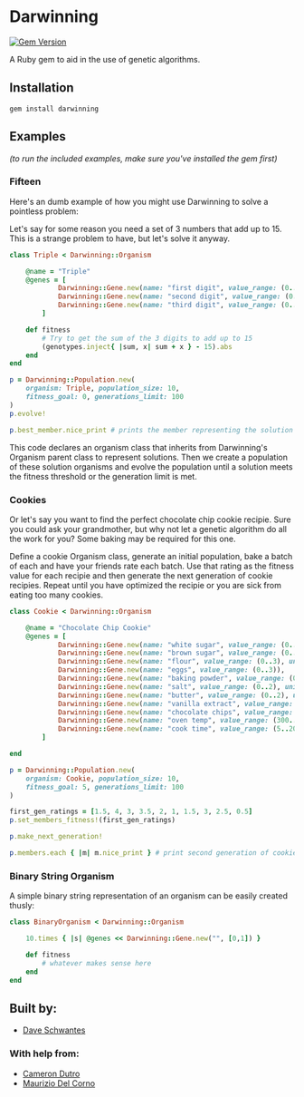 Darwinning
==========
[![Gem Version](https://badge.fury.io/rb/darwinning.svg)](http://badge.fury.io/rb/darwinning)

[gem]: https://rubygems.org/gems/darwinning

A Ruby gem to aid in the use of genetic algorithms.

Installation
--------

```
gem install darwinning
```

Examples
--------

*(to run the included examples, make sure you've installed the gem first)*

### Fifteen

Here's an dumb example of how you might use Darwinning to solve a pointless problem:

Let's say for some reason you need a set of 3 numbers that add up to 15.  This is a strange problem to have, but let's solve it anyway.

```ruby
class Triple < Darwinning::Organism

	@name = "Triple"
	@genes = [
			Darwinning::Gene.new(name: "first digit", value_range: (0..9)),
			Darwinning::Gene.new(name: "second digit", value_range: (0..9)),
			Darwinning::Gene.new(name: "third digit", value_range: (0..9))
		]

	def fitness
		# Try to get the sum of the 3 digits to add up to 15
		(genotypes.inject{ |sum, x| sum + x } - 15).abs
	end
end 

p = Darwinning::Population.new(
	organism: Triple, population_size: 10,
	fitness_goal: 0, generations_limit: 100
)
p.evolve!

p.best_member.nice_print # prints the member representing the solution
```

This code declares an organism class that inherits from Darwinning's Organism parent class to represent solutions.  Then we create a population of these solution organisms and evolve the population until a solution meets the fitness threshold or the generation limit is met.

### Cookies

Or let's say you want to find the perfect chocolate chip cookie recipie.  Sure you could ask your grandmother, but why not let a genetic algorithm do all the work for you?  Some baking may be required for this one.

Define a cookie Organism class, generate an initial population, bake a batch of each and have your friends rate each batch.  Use that rating as the fitness value for each recipie and then generate the next generation of cookie recipies.  Repeat until you have optimized the recipie or you are sick from eating too many cookies.

```ruby
class Cookie < Darwinning::Organism

	@name = "Chocolate Chip Cookie"
	@genes = [
			Darwinning::Gene.new(name: "white sugar", value_range: (0..1), units: "cup"),
			Darwinning::Gene.new(name: "brown sugar", value_range: (0..1), units: "cup"),
			Darwinning::Gene.new(name: "flour", value_range: (0..3), units: "cup"),
			Darwinning::Gene.new(name: "eggs", value_range: (0..3)),
			Darwinning::Gene.new(name: "baking powder", value_range: (0..2), units: "teaspoon"),
			Darwinning::Gene.new(name: "salt", value_range: (0..2), units: "teaspoon"),
			Darwinning::Gene.new(name: "butter", value_range: (0..2), units: "cup"),
			Darwinning::Gene.new(name: "vanilla extract", value_range: (0..2), units: "teaspoon"),
			Darwinning::Gene.new(name: "chocolate chips", value_range: (0..20), units: "ounce"),
			Darwinning::Gene.new(name: "oven temp", value_range: (300..400), units: "degrees F"),
			Darwinning::Gene.new(name: "cook time", value_range: (5..20), units: "minute")
		]

end

p = Darwinning::Population.new(
	organism: Cookie, population_size: 10,
	fitness_goal: 5, generations_limit: 100
)

first_gen_ratings = [1.5, 4, 3, 3.5, 2, 1, 1.5, 3, 2.5, 0.5]
p.set_members_fitness!(first_gen_ratings)

p.make_next_generation!

p.members.each { |m| m.nice_print } # print second generation of cookie recipies
```

### Binary String Organism

A simple binary string representation of an organism can be easily created thusly:

```ruby
class BinaryOrganism < Darwinning::Organism

	10.times { |s| @genes << Darwinning::Gene.new("", [0,1]) }

	def fitness
		# whatever makes sense here
	end  
end
```

## Built by:
* [Dave Schwantes](https://github.com/dorkrawk "dorkrawk")

### With help from:
* [Cameron Dutro](https://github.com/camertron "camertron")
* [Maurizio Del Corno](https://github.com/druzn3k "druzn3k")
